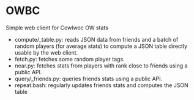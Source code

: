 # OWBC
Simple web client for Cowlwoc OW stats

* compute/_table.py: reads JSON data from friends and a batch of random players (for average stats) to compute a JSON table directly usable by the web client.
* fetch.py: fetches some random player tags.
* near.py: fetches stats from players with rank close to friends using a public API.
* query/_friends.py: queries friends stats using a public API.
* repeat.bash: regularly updates friends stats and computes the JSON table
